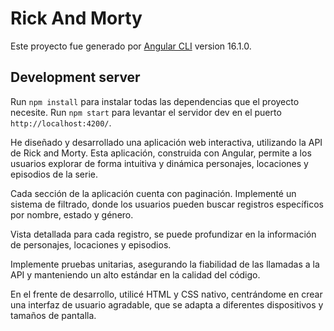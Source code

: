 # Rick And Morty

Este proyecto fue generado por [Angular CLI](https://github.com/angular/angular-cli) version 16.1.0.

## Development server

Run `npm install` para instalar todas las dependencias que el proyecto necesite.
Run `npm start` para levantar el servidor dev en el puerto `http://localhost:4200/`.

He diseñado y desarrollado una aplicación web interactiva, utilizando la API de Rick and Morty. Esta aplicación, construida con Angular, permite a los usuarios explorar de forma intuitiva y dinámica personajes, locaciones y episodios de la serie.

Cada sección de la aplicación cuenta con paginación. Implementé un sistema de filtrado, donde los usuarios pueden buscar registros específicos por nombre, estado y género.

Vista detallada para cada registro, se puede profundizar en la información de personajes, locaciones y episodios.

Implemente pruebas unitarias, asegurando la fiabilidad de las llamadas a la API y manteniendo un alto estándar en la calidad del código. 

En el frente de desarrollo, utilicé HTML y CSS nativo, centrándome en crear una interfaz de usuario agradable, que se adapta a diferentes dispositivos y tamaños de pantalla.
